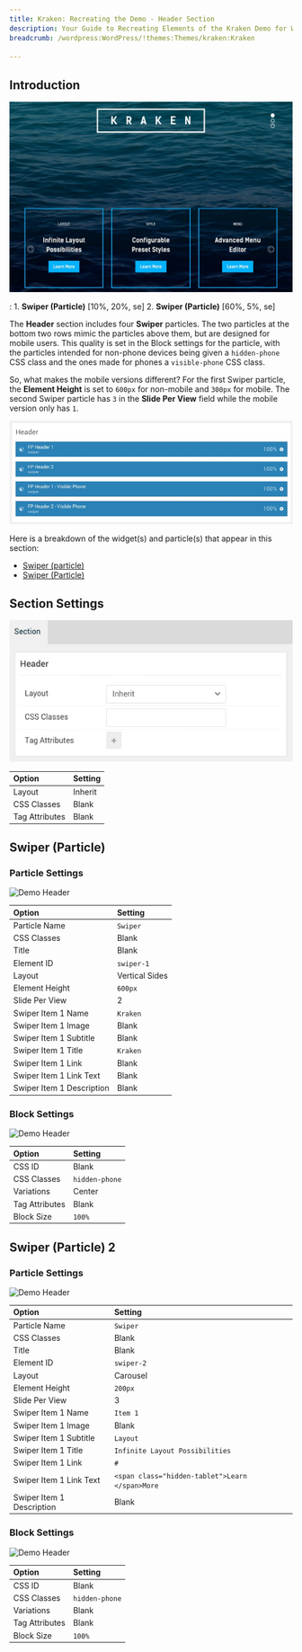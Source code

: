 ```yaml
---
title: Kraken: Recreating the Demo - Header Section
description: Your Guide to Recreating Elements of the Kraken Demo for WordPress
breadcrumb: /wordpress:WordPress/!themes:Themes/kraken:Kraken

---
```


## Introduction

![](assets/demo_2.jpeg)

:   1. **Swiper (Particle)** [10%, 20%, se]
    2. **Swiper (Particle)** [60%, 5%, se]

The **Header** section includes four **Swiper** particles. The two particles at the bottom two rows mimic the particles above them, but are designed for mobile users. This quality is set in the Block settings for the particle, with the particles intended for non-phone devices being given a `hidden-phone` CSS class and the ones made for phones a `visible-phone` CSS class.

So, what makes the mobile versions different? For the first Swiper particle, the **Element Height** is set to `600px` for non-mobile and `300px` for mobile. The second Swiper particle has `3` in the **Slide Per View** field while the mobile version only has `1`.

![](assets/home_header.jpeg)

Here is a breakdown of the widget(s) and particle(s) that appear in this section:

* [Swiper (particle)](#swiper-(particle))
* [Swiper (Particle)](#swiper-(particle)-2)

## Section Settings

![](assets/demo_header_settings.jpeg)

| Option           | Setting     |
| :--------------- | :---------- |
| Layout           | Inherit     |
| CSS Classes      | Blank       |
| Tag Attributes   | Blank       |

## Swiper (Particle) 

### Particle Settings

![Demo Header](demo_header_1.jpeg)

| Option                      | Setting                   |
| :-------------------------- | :------------------------ |
| Particle Name               | `Swiper`                  |
| CSS Classes                 | Blank                     |
| Title                       | Blank                     |
| Element ID                  | `swiper-1`                |
| Layout                      | Vertical Sides            |
| Element Height              | `600px`                   |
| Slide Per View              | 2                         |
| Swiper Item 1 Name          | `Kraken`                  |
| Swiper Item 1 Image         | Blank                     |
| Swiper Item 1 Subtitle      | Blank                     |
| Swiper Item 1 Title         | `Kraken`                  |
| Swiper Item 1 Link          | Blank                     |
| Swiper Item 1 Link Text     | Blank                     |
| Swiper Item 1 Description   | Blank                     |

### Block Settings

![Demo Header](demo_header_2.jpeg)

| Option           | Setting        |
| :--------------- | :-----------   |
| CSS ID           | Blank          |
| CSS Classes      | `hidden-phone` |
| Variations       | Center         |
| Tag Attributes   | Blank          |
| Block Size       | `100%`         |

## Swiper (Particle) 2

### Particle Settings

![Demo Header](demo_header_3.jpeg)

| Option                      | Setting                                         |
| :-------------------------- | :------------------------                       |
| Particle Name               | `Swiper`                                        |
| CSS Classes                 | Blank                                           |
| Title                       | Blank                                           |
| Element ID                  | `swiper-2`                                      |
| Layout                      | Carousel                                        |
| Element Height              | `200px`                                         |
| Slide Per View              | 3                                               |
| Swiper Item 1 Name          | `Item 1`                                        |
| Swiper Item 1 Image         | Blank                                           |
| Swiper Item 1 Subtitle      | `Layout`                                        |
| Swiper Item 1 Title         | `Infinite Layout Possibilities`                 |
| Swiper Item 1 Link          | `#`                                             |
| Swiper Item 1 Link Text     | `<span class="hidden-tablet">Learn </span>More` |
| Swiper Item 1 Description   | Blank                                           |

### Block Settings

![Demo Header](demo_header_4.jpeg)

| Option           | Setting        |
| :--------------- | :-----------   |
| CSS ID           | Blank          |
| CSS Classes      | `hidden-phone` |
| Variations       | Blank          |
| Tag Attributes   | Blank          |
| Block Size       | `100%`         |

